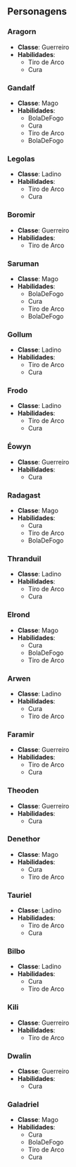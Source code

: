 ## Personagens

### Aragorn
- **Classe**: Guerreiro
- **Habilidades**:
  - Tiro de Arco
  - Cura

### Gandalf
- **Classe**: Mago
- **Habilidades**:
  - BolaDeFogo
  - Cura
  - Tiro de Arco
  - BolaDeFogo

### Legolas
- **Classe**: Ladino
- **Habilidades**:
  - Tiro de Arco
  - Cura

### Boromir
- **Classe**: Guerreiro
- **Habilidades**:
  - Tiro de Arco

### Saruman
- **Classe**: Mago
- **Habilidades**:
  - BolaDeFogo
  - Cura
  - Tiro de Arco
  - BolaDeFogo

### Gollum
- **Classe**: Ladino
- **Habilidades**:
  - Tiro de Arco
  - Cura

### Frodo
- **Classe**: Ladino
- **Habilidades**:
  - Tiro de Arco
  - Cura

### Éowyn
- **Classe**: Guerreiro
- **Habilidades**:
  - Cura

### Radagast
- **Classe**: Mago
- **Habilidades**:
  - Cura
  - Tiro de Arco
  - BolaDeFogo

### Thranduil
- **Classe**: Ladino
- **Habilidades**:
  - Tiro de Arco
  - Cura

### Elrond
- **Classe**: Mago
- **Habilidades**:
  - Cura
  - BolaDeFogo
  - Tiro de Arco

### Arwen
- **Classe**: Ladino
- **Habilidades**:
  - Cura
  - Tiro de Arco

### Faramir
- **Classe**: Guerreiro
- **Habilidades**:
  - Tiro de Arco
  - Cura

### Theoden
- **Classe**: Guerreiro
- **Habilidades**:
  - Cura

### Denethor
- **Classe**: Mago
- **Habilidades**:
  - Cura
  - Tiro de Arco

### Tauriel
- **Classe**: Ladino
- **Habilidades**:
  - Tiro de Arco
  - Cura

### Bilbo
- **Classe**: Ladino
- **Habilidades**:
  - Cura
  - Tiro de Arco

### Kili
- **Classe**: Guerreiro
- **Habilidades**:
  - Tiro de Arco

### Dwalin
- **Classe**: Guerreiro
- **Habilidades**:
  - Cura

### Galadriel
- **Classe**: Mago
- **Habilidades**:
  - Cura
  - BolaDeFogo
  - Tiro de Arco
  - Cura

